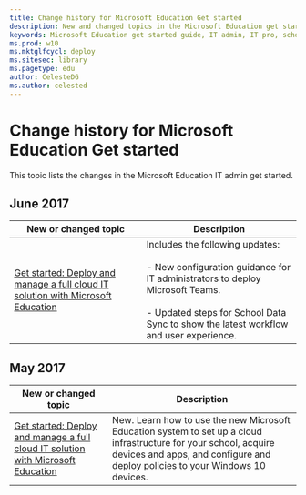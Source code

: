 ```yaml
---
title: Change history for Microsoft Education Get started
description: New and changed topics in the Microsoft Education get started guide.
keywords: Microsoft Education get started guide, IT admin, IT pro, school, education, change history
ms.prod: w10
ms.mktglfcycl: deploy
ms.sitesec: library
ms.pagetype: edu
author: CelesteDG
ms.author: celested
---
```


# Change history for Microsoft Education Get started

This topic lists the changes in the Microsoft Education IT admin get started.

## June 2017

| New or changed topic | Description |
| --- | ---- |
| [Get started: Deploy and manage a full cloud IT solution with Microsoft Education](get-started-with-microsoft-education.md) | Includes the following updates: </br></br> - New configuration guidance for IT administrators to deploy Microsoft Teams.</br></br> - Updated steps for School Data Sync to show the latest workflow and user experience. |

## May 2017

| New or changed topic | Description |
| --- | ---- |
| [Get started: Deploy and manage a full cloud IT solution with Microsoft Education](get-started-with-microsoft-education.md) | New. Learn how to use the new Microsoft Education system to set up a cloud infrastructure for your school, acquire devices and apps, and configure and deploy policies to your Windows 10 devices. |
